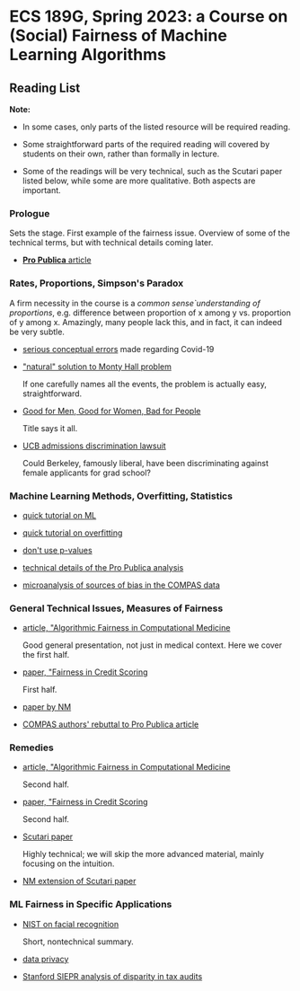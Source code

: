 
# ECS 189G, Spring 2023: a Course on (Social) Fairness of Machine Learning Algorithms

## Reading List

**Note:** 

* In some cases, only parts of the listed resource will be required reading.

* Some straightforward parts of the required reading will covered by
  students on their own, rather than formally in lecture.

* Some of the readings will be very technical, such as the Scutari paper
  listed below, while some are more qualitative.  Both aspects are important.

### Prologue

Sets the stage. First example of the fairness issue. Overview of some of
the technical terms, but with technical details coming later.

* [**Pro Publica** article](https://www.propublica.org/article/machine-bias-risk-assessments-in-criminal-sentencing) 

### Rates, Proportions, Simpson's Paradox

A firm necessity in the course is a *common sense`understanding of
proportions*, e.g. difference between proportion of x among y vs.
proportion of y among x.  Amazingly, many people lack this, and in fact,
it can indeed be very subtle.  

* [serious conceptual errors](https://twitter.com/jsm2334/status/1462573183970824201) made regarding Covid-19

* ["natural" solution to Monty Hall problem](https://heather.cs.ucdavis.edu/ProbStatDSBook/MontyHall.pdf)

   If one carefully names all the events, the problem is actually easy,
   straightforward.

* [Good for Men, Good for Women, Bad for People](https://www.researchgate.net/publication/11608762_)

   Title says it all.

* [UCB admissions discrimination lawsuit](https://rstudio-pubs-static.s3.amazonaws.com/300645_f342587e10674aebafd57e94d1527f20.html)

    Could Berkeley, famously liberal, have been discriminating
    against female applicants for grad school?

### Machine Learning Methods, Overfitting, Statistics

* [quick tutorial on ML](https://github.com/matloff/qeML/blob/master/inst/mdFiles/ML_Overview.md)

* [quick tutorial on overfitting](https://github.com/matloff/qeML/blob/master/inst/mdFiles/Overfitting.md)

* [don't use p-values](https://github.com/matloff/qeML/blob/master/inst/mdFiles/No_P_Values.md)

* [technical details of the Pro Publica analysis](https://www.propublica.org/article/how-we-analyzed-the-compas-recidivism-algorithm)

* [microanalysis of sources of bias in the COMPAS data](https://pbiecek.github.io/xai_stories/story-compas.html)

### General Technical Issues, Measures of Fairness

* [article, "Algorithmic Fairness in Computational Medicine](https://www.sciencedirect.com/science/article/pii/S2352396422004327#bib0043)

    Good general presentation, not just in medical context.  Here we
    cover the first half.

* [paper, "Fairness in Credit Scoring](https://arxiv.org/pdf/2103.01907.pdf)

    First half.

* [paper by NM](https://arxiv.org/abs/2210.06680)

* [COMPAS authors' rebuttal to Pro Publica article](https://www.propublica.org/article/machine-bias-risk-assessments-in-criminal-sentencing)

### Remedies

* [article, "Algorithmic Fairness in Computational Medicine](https://www.sciencedirect.com/science/article/pii/S2352396422004327#bib0043)

    Second half.

* [paper, "Fairness in Credit Scoring](https://arxiv.org/pdf/2103.01907.pdf)

    Second half.

* [Scutari paper](https://arxiv.org/pdf/2105.13817.pdf)

    Highly technical; we will skip the more advanced material, mainly
    focusing on the intuition.

* [NM extension of Scutari paper](https://arxiv.org/abs/2210.06680)

### ML Fairness in Specific Applications

* [NIST on facial recognition](https://www.nist.gov/news-events/news/2021/07/nist-evaluates-face-recognition-softwares-accuracy-flight-boarding)

    Short, nontechnical summary.

* [data privacy](https://ieeexplore.ieee.org/stamp/stamp.jsp?tp=&arnumber=9684858&tag=1)

* [Stanford SIEPR analysis of disparity in tax audits](https://drive.google.com/file/d/1kA7CG3cLq6eWmwBVgTDOIMhxuGZwRJ5O/view)
